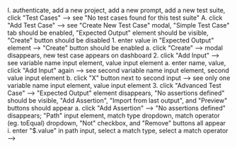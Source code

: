 I. authenticate, add a new project, add a new prompt, add a new test suite, click "Test Cases" --> see "No test cases found for this test suite"
  A. click "Add Test Case" --> see "Create New Test Case" modal, "Simple Test Case" tab should be enabled, "Expected Output" element should be visible, "Create" button should be disabled
    1. enter value in "Expected Output" element --> "Create" button should be enabled
      a. click "Create" --> modal disappears, new test case appears on dashboard
    2. click "Add Input" --> see variable name input element, value input element
      a. enter name, value, click "Add Input" again --> see second variable name input element, second value input element
      b. click "X" button next to second input --> see only one variable name input element, value input element
    3. click "Advanced Test Case" --> "Expected Output" element disappears, "No assertions defined" should be visible, "Add Assertion", "Import from last output", and "Preview" buttons should appear
      a. click "Add Assertion" --> "No assertions defined" disappears; "Path" input element, match type dropdown, match operator (eg. toEqual) dropdown, "Not" checkbox, and "Remove" buttons all appear
        i. enter "$.value" in path input, select a match type, select a match operator -->
